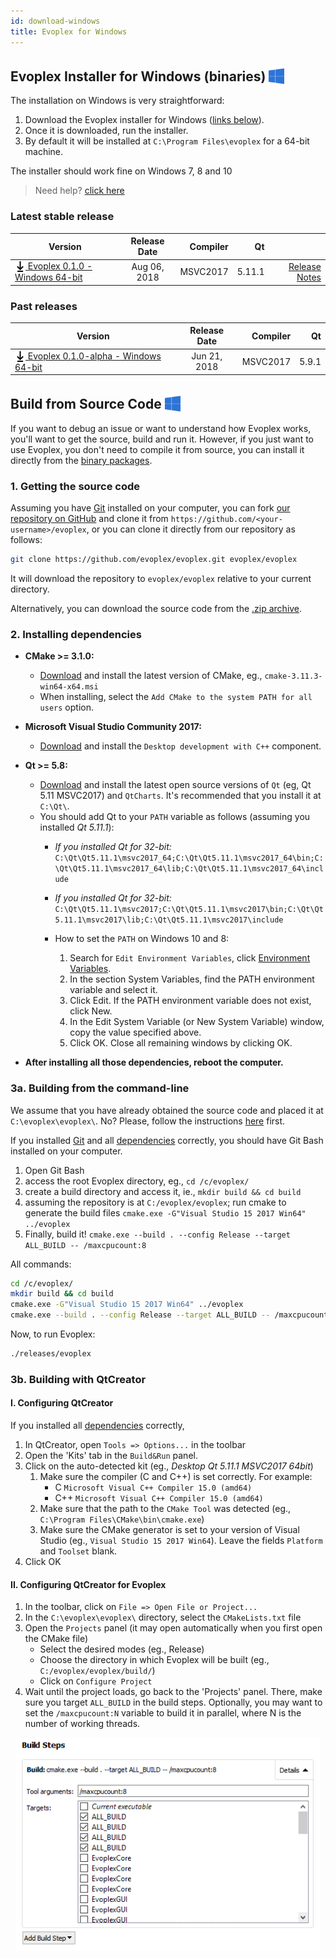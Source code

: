 ```yaml
---
id: download-windows
title: Evoplex for Windows
---
```


## Evoplex Installer for Windows (binaries) <img src="/img/windows-logo.png" width="25" style="vertical-align: sub;">

The installation on Windows is very straightforward:

1. Download the Evoplex installer for Windows ([links below](#latest-stable-release)).
2. Once it is downloaded, run the installer.
3. By default it will be installed at `C:\Program Files\evoplex` for a 64-bit machine.

The installer should work fine on Windows 7, 8 and 10

> Need help? [click here](/help)

### Latest stable release

| Version             | Release Date  | Compiler  | Qt    |     |
| ------------------- |:-------------:| ---------:| -----:| ---:|
| [<img src="/img/download-black.svg" width="17" style="vertical-align: sub;"> Evoplex 0.1.0 - Windows 64-bit](https://github.com/evoplex/evoplex/releases/download/0.1.0/evoplex_0.1.0.win64.exe) | Aug 06, 2018    | MSVC2017 | 5.11.1| [Release Notes](/blog/2018/08/06/evoplex-010-released) |



### Past releases

| Version             | Release Date  | Compiler  | Qt    |
| ------------------- |:-------------:| ---------:| -----:|
| [<img src="/img/download-black.svg" width="17" style="vertical-align: sub;"> Evoplex 0.1.0-alpha - Windows 64-bit](https://github.com/evoplex/evoplex/releases/download/0.1.0/evoplex_0.1.0.win64.exe) | Jun 21, 2018 | MSVC2017 | 5.9.1|




## Build from Source Code <img src="/img/windows-logo.png" width="25" style="vertical-align: sub;">

If you want to debug an issue or want to understand how Evoplex works, you'll want to get the source, build and run it. However, if you just want to use Evoplex, you don't need to compile it from source, you can install it directly from the [binary packages](#latest-stable-release).

### 1. Getting the source code
Assuming you have [Git](https://git-scm.com/downloads) installed on your computer, you can fork [our repository on GitHub](https://github.com/evoplex/evoplex) and clone it from `https://github.com/<your-username>/evoplex`, or you can clone it directly from our repository as follows:
```sh
git clone https://github.com/evoplex/evoplex.git evoplex/evoplex
```
It will download the repository to `evoplex/evoplex` relative to your current directory.

Alternatively, you can download the source code from the [.zip archive](https://github.com/evoplex/evoplex/archive/master.zip).


### 2. Installing dependencies

* **CMake >= 3.1.0:**
    * [Download](https://cmake.org/download) and install the latest version of CMake, eg., `cmake-3.11.3-win64-x64.msi`
    * When installing, select the `Add CMake to the system PATH for all users` option.

* **Microsoft Visual Studio Community 2017:**
    * [Download](https://www.visualstudio.com/thank-you-downloading-visual-studio/?sku=Community&rel=15) and install the `Desktop development with C++` component.

* **Qt >= 5.8:**
    * [Download](https://www.qt.io/download) and install the latest open source versions of `Qt` (eg, Qt 5.11 MSVC2017) and `QtCharts`. It's recommended that you install it at `C:\Qt\`.
    * You should add Qt to your `PATH` variable as follows (assuming you installed *Qt 5.11.1*):
        * *If you installed Qt for 32-bit:* `C:\Qt\Qt5.11.1\msvc2017_64;C:\Qt\Qt5.11.1\msvc2017_64\bin;C:\Qt\Qt5.11.1\msvc2017_64\lib;C:\Qt\Qt5.11.1\msvc2017_64\include`
        * *If you installed Qt for 32-bit:* `C:\Qt\Qt5.11.1\msvc2017;C:\Qt\Qt5.11.1\msvc2017\bin;C:\Qt\Qt5.11.1\msvc2017\lib;C:\Qt\Qt5.11.1\msvc2017\include`

        * How to set the `PATH` on Windows 10 and 8:
            1. Search for `Edit Environment Variables`, click <a href="/img/windows-envvar.png" target="_blank">Environment Variables</a>.
            2. In the section System Variables, find the PATH environment variable and select it.
            3. Click Edit. If the PATH environment variable does not exist, click New.
            4. In the Edit System Variable (or New System Variable) window, copy the value specified above.
            5. Click OK. Close all remaining windows by clicking OK.

* **After installing all those dependencies, reboot the computer.**


### 3a. Building from the command-line
We assume that you have already obtained the source code and placed it at `C:\evoplex\evoplex\`. No? Please, follow the instructions [here](#1-getting-the-source-code) first.

If you installed [Git](https://gitforwindows.org/) and all [dependencies](#installing-dependencies) correctly, you should have Git Bash installed on your computer.
1. Open Git Bash
2. access the root Evoplex directory, eg., `cd /c/evoplex/`
3. create a build directory and access it, ie., `mkdir build && cd build`
4. assuming the repository is at `C:/evoplex/evoplex`; run cmake to generate the build files `cmake.exe -G"Visual Studio 15 2017 Win64" ../evoplex`
5. Finally, build it! `cmake.exe --build . --config Release --target ALL_BUILD -- /maxcpucount:8`

All commands:
```bash
cd /c/evoplex/
mkdir build && cd build
cmake.exe -G"Visual Studio 15 2017 Win64" ../evoplex
cmake.exe --build . --config Release --target ALL_BUILD -- /maxcpucount:8
```

Now, to run Evoplex:
```bash
./releases/evoplex
```

### 3b. Building with QtCreator

#### I. Configuring QtCreator
If you installed all [dependencies](#installing-dependencies) correctly,
1. In QtCreator, open `Tools => Options...` in the toolbar
2. Open the 'Kits' tab in the `Build&Run` panel.
3. Click on the auto-detected kit (eg., *Desktop Qt 5.11.1 MSVC2017 64bit*)
    1. Make sure the compiler (C and C++) is set correctly. For example:
        * C ``Microsoft Visual C++ Compiler 15.0 (amd64)``
        * C++ ``Microsoft Visual C++ Compiler 15.0 (amd64)``
    2. Make sure that the path to the `CMake Tool` was detected (eg., `C:\Program Files\CMake\bin\cmake.exe`)
    3. Make sure the CMake generator is set to your version of Visual Studio (eg., `Visual Studio 15 2017 Win64`). Leave the fields `Platform` and `Toolset` blank.
4. Click OK

#### II. Configuring QtCreator for Evoplex
1. In the toolbar, click on `File => Open File or Project...`
2. In the `C:\evoplex\evoplex\` directory, select the `CMakeLists.txt` file
3. Open the `Projects` panel (it may open automatically when you first open the CMake file)
    * Select the desired modes (eg., Release)
    * Choose the directory in which Evoplex will be built (eg., `C:/evoplex/evoplex/build/`)
    * Click on `Configure Project`
4. Wait until the project loads, go back to the 'Projects' panel. There, make sure you target `ALL_BUILD` in the build steps. Optionally, you may want to set the `/maxcpucount:N` variable to build it in parallel, where N is the number of working threads.
<p align="center">
  <img alt="QtCreator" src="/img/qtcreator-windows-settings.png">
</p>